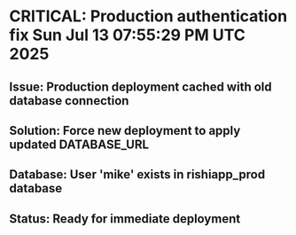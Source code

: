 # CRITICAL: Production authentication fix Sun Jul 13 07:55:29 PM UTC 2025
## Issue: Production deployment cached with old database connection
## Solution: Force new deployment to apply updated DATABASE_URL
## Database: User 'mike' exists in rishiapp_prod database
## Status: Ready for immediate deployment
